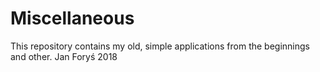 # Miscellaneous
This repository contains my old, simple applications from the beginnings and other.
Jan Foryś 2018

